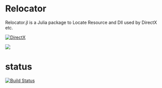 Relocator
=========

Relocator.jl is a Julia package to Locate Resource and Dll used by DirectX etc.

[![DirectX](https://rawgithub.com/HatsuneMiku/DirectX.jl/master/res/DirectX_0.4.svg)](https://github.com/HatsuneMiku/DirectX.jl)


<img src="https://rawgit.com/HatsuneMiku/DirectX.jl/master/res/DirectX_0.4.svg">


# status

[![Build Status](https://travis-ci.org/HatsuneMiku/Relocator.jl.svg?branch=master)](https://travis-ci.org/HatsuneMiku/Relocator.jl)
